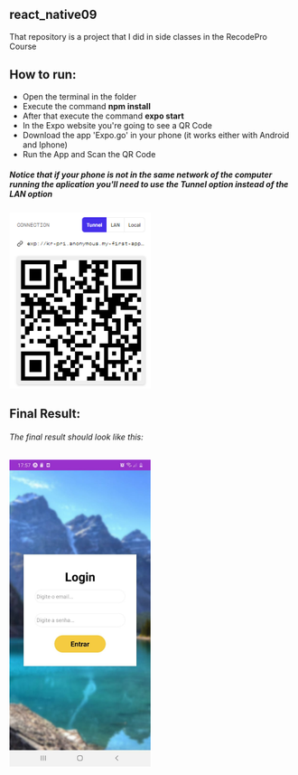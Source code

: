 ## react_native09
That repository is a project that I did in side classes in the RecodePro Course

## How to run:
- Open the terminal in the folder
- Execute the command **npm install**
- After that execute the command **expo start**
- In the Expo website you're going to see a QR Code
- Download the app 'Expo.go' in your phone (it works either with Android and Iphone)
- Run the App and Scan the QR Code
##### Notice that if your phone is not in the same network of the computer running the aplication you'll need to use the Tunnel option instead of the LAN option
<img src="./assets/Screenshot_24.png" alt="example" width="250px"></img>

## Final Result:
###### The final result should look like this:
<img src="./assets/screenshot.jpeg" alt="example2" width="250px"></img>